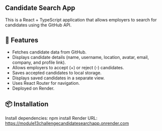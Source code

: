## Candidate Search App
This is a React + TypeScript application that allows employers to search for candidates using the GitHub API.

## 🚀 Features
- Fetches candidate data from GitHub.
- Displays candidate details (name, username, location, avatar, email, company, and profile link).
- Allows employers to accept (+) or reject (-) candidates.
- Saves accepted candidates to local storage.
- Displays saved candidates in a separate view.
- Uses React Router for navigation.
- Deployed on Render.

## 📦 Installation

Install dependencies:
   npm install
Render URL: https://module13challengecandidatesearchapp.onrender.com
